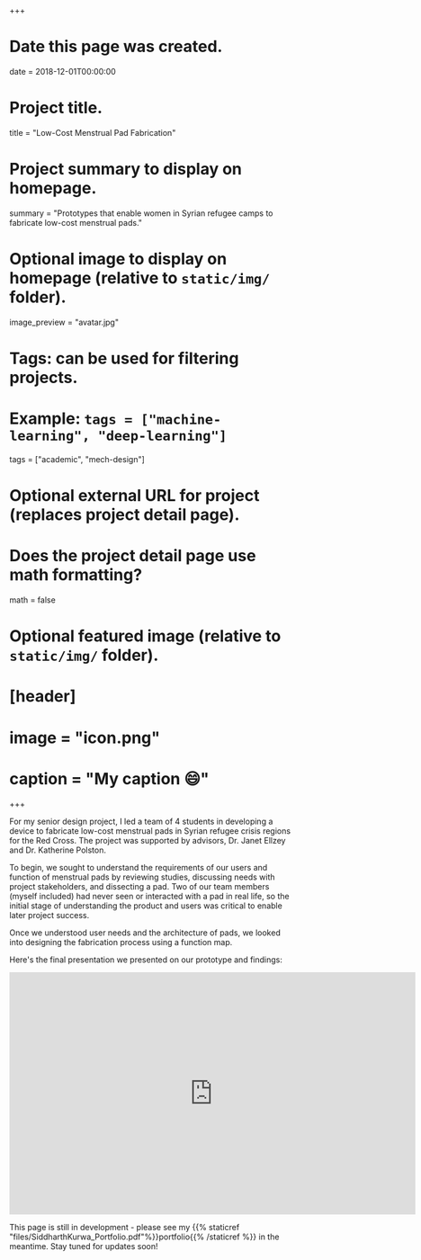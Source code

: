 +++
# Date this page was created.
date = 2018-12-01T00:00:00

# Project title.
title = "Low-Cost Menstrual Pad Fabrication"

# Project summary to display on homepage.
summary = "Prototypes that enable women in Syrian refugee camps to fabricate low-cost menstrual pads."

# Optional image to display on homepage (relative to `static/img/` folder).
image_preview = "avatar.jpg"

# Tags: can be used for filtering projects.
# Example: `tags = ["machine-learning", "deep-learning"]`
tags = ["academic", "mech-design"]

# Optional external URL for project (replaces project detail page).

# Does the project detail page use math formatting?
math = false

# Optional featured image (relative to `static/img/` folder).
# [header]
# image = "icon.png"
# caption = "My caption :smile:"

+++

For my senior design project, I led a team of 4 students in developing a device to fabricate low-cost menstrual pads in Syrian refugee crisis regions for the Red Cross. The project was supported by advisors, Dr. Janet Ellzey and Dr. Katherine Polston.

To begin, we sought to understand the requirements of our users and function of menstrual pads by reviewing studies, discussing needs with project stakeholders, and dissecting a pad. Two of our team members (myself included) had never seen or interacted with a pad in real life, so the initial stage of understanding the product and users was critical to enable later project success.

Once we understood user needs and the architecture of pads, we looked into designing the fabrication process using a function map.

Here's the final presentation we presented on our prototype and findings:

<div align="center"><iframe src="https://onedrive.live.com/embed?cid=197026BD6A38CBBC&resid=197026BD6A38CBBC%212772&authkey=AIq_K9sfGgYsurQ&em=2" width="722px" height="431px" frameborder="0"></iframe></div>

This page is still in development - please see my {{% staticref "files/SiddharthKurwa_Portfolio.pdf"%}}portfolio{{% /staticref %}} in the meantime. Stay tuned for updates soon!